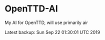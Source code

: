# OpenTTD-AI
My AI for OpenTTD, will use primarily air

Latest backup: Sun Sep 22 01:30:01 UTC 2019
